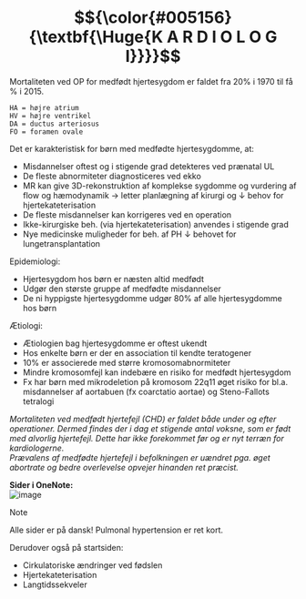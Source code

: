 # $${\color{#005156}{\textbf{\Huge{K A R D I O L O G I}}}}$$
Mortaliteten ved OP for medfødt hjertesygdom er faldet fra 20% i 1970 til få % i 2015.<br>
```HI = hjerteinsufficiens
HA = højre atrium
HV = højre ventrikel
DA = ductus arteriosus
FO = foramen ovale
```

Det er karakteristisk for børn med medfødte hjertesygdomme, at:
- Misdannelser oftest og i stigende grad detekteres ved prænatal UL
- De fleste abnormiteter diagnosticeres ved ekko
- MR kan give 3D-rekonstruktion af komplekse sygdomme og vurdering af flow og hæmodynamik → letter planlægning af kirurgi og ↓ behov for hjertekateterisation
- De fleste misdannelser kan korrigeres ved en operation
- Ikke-kirurgiske beh. (via hjertekateterisation) anvendes i stigende grad
- Nye medicinske muligheder for beh. af PH ↓ behovet for lungetransplantation

Epidemiologi:
- Hjertesygdom hos børn er næsten altid medfødt
- Udgør den største gruppe af medfødte misdannelser
- De ni hyppigste hjertesygdomme udgør 80% af alle hjertesygdomme hos børn

Ætiologi:
- Ætiologien bag hjertesygdomme er oftest ukendt
- Hos enkelte børn er der en association til kendte teratogener
- 10% er associerede med større kromosomabnormiteter
- Mindre kromosomfejl kan indebære en risiko for medfødt hjertesygdom
- Fx har børn med mikrodeletion på kromosom 22q11  øget risiko for bl.a. misdannelser af aortabuen (fx coarctatio aortae) og Steno-Fallots tetralogi

*Mortaliteten ved medfødt hjertefejl (CHD) er faldet både under og efter operationer. Dermed findes der i dag et stigende antal voksne, som er født med alvorlig hjertefejl. Dette har ikke forekommet før og er nyt terræn for kardiologerne.* <br>
*Prævalens af medfødte hjertefejl i befolkningen er uændret pga. øget abortrate og bedre overlevelse opvejer hinanden ret præcist.*

**Sider i OneNote:**<br>
![image](https://github.com/user-attachments/assets/6a5eaa4e-04e3-4270-a446-5103c54b83a7)

> [!NOTE]
> Alle sider er på dansk! Pulmonal hypertension er ret kort.

Derudover også på startsiden:
- Cirkulatoriske ændringer ved fødslen
- Hjertekateterisation
- Langtidssekveler
